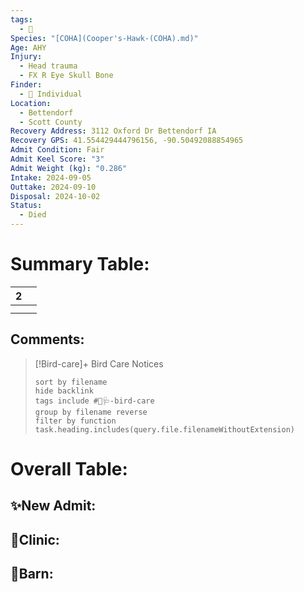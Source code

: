 ```yaml
---
tags:
  - 🦅
Species: "[COHA](Cooper's-Hawk-(COHA).md)"
Age: AHY
Injury:
  - Head trauma
  - FX R Eye Skull Bone
Finder:
  - 🧑 Individual
Location:
  - Bettendorf
  - Scott County
Recovery Address: 3112 Oxford Dr Bettendorf IA
Recovery GPS: 41.554429444796156, -90.50492088854965
Admit Condition: Fair
Admit Keel Score: "3"
Admit Weight (kg): "0.286"
Intake: 2024-09-05
Outtake: 2024-09-10
Disposal: 2024-10-02
Status:
  - Died
---
```


# Summary Table:

<div><table class="dataview table-view-table"><thead class="table-view-thead"><tr class="table-view-tr-header"><th class="table-view-th"><span></span><span class="dataview small-text">2</span></th><th class="table-view-th"><span></span></th></tr></thead><tbody class="table-view-tbody"><tr><td><span></span></td><td><span></span></td></tr><tr><td><span></span></td><td><span></span></td></tr></tbody></table></div>

## Comments:

> [!Bird-care]+ Bird Care Notices
>   ```tasks 
>   sort by filename
>   hide backlink
>   tags include #🦅🩺-bird-care 
>   group by filename reverse
>   filter by function task.heading.includes(query.file.filenameWithoutExtension)
>   ```

# Overall Table:

## ✨New Admit:



## 🏥Clinic:



## 🏡Barn:


